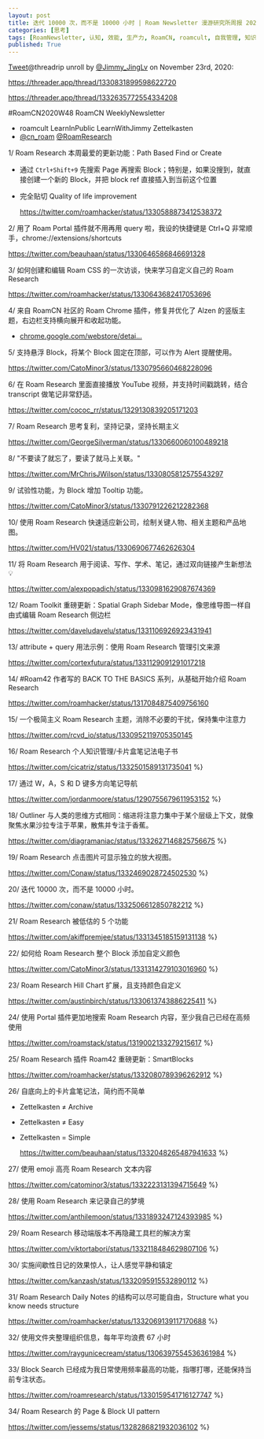 ```yaml
---
layout: post
title: 迭代 10000 次，而不是 10000 小时 | Roam Newsletter 漫游研究所周报 2020W48
categories: [思考]
tags: [RoamNewsletter, 认知, 效能, 生产力, RoamCN, roamcult, 自我管理, 知识创造, RoamResearch]
published: True
---
```


[Tweet](https://twitter.com/i/status/1330831899598622720)@threadrip unroll by [@Jimmy_JingLv](https://twitter.com/Jimmy_JingLv) on November 23rd, 2020:

https://threader.app/thread/1330831899598622720

https://threader.app/thread/1332635772554334208

#RoamCN2020W48 RoamCN WeeklyNewsletter

- roamcult LearnInPublic LearnWithJimmy Zettelkasten
- [@cn_roam](https://twitter.com/cn_roam) [@RoamResearch](https://twitter.com/RoamResearch)

1/ Roam Research 本周最爱的更新功能：Path Based Find or Create

- 通过 `Ctrl+Shift+9` 先搜索 Page 再搜索 Block；特别是，如果没搜到，就直接创建一个新的 Block，并把 block ref 直接插入到当前这个位置
- 完全贴切 Quality of life improvement

  https://twitter.com/roamhacker/status/1330588873412538372

2/ 用了 Roam Portal 插件就不用再用 query 啦，我设的快捷键是 Ctrl+Q 非常顺手，chrome://extensions/shortcuts

https://twitter.com/beauhaan/status/1330646586846691328

3/ 如何创建和编辑 Roam CSS 的一次访谈，快来学习自定义自己的 Roam Research

https://twitter.com/roamhacker/status/1330643682417053696

4/ 来自 RoamCN 社区的 Roam Chrome 插件，修复并优化了 Alzen 的竖版主题，右边栏支持横向展开和收起功能。

- [chrome.google.com/webstore/detai…](https://chrome.google.com/webstore/detail/roam-sidebyside/beiljkfipbcjamoepohijkpcklakiknj?hl=zh-CN&authuser=0)

5/ 支持悬浮 Block，将某个 Block 固定在顶部，可以作为 Alert 提醒使用。

https://twitter.com/CatoMinor3/status/1330795660468228096

6/ 在 Roam Research 里面直接播放 YouTube 视频，并支持时间戳跳转，结合 transcript 做笔记非常舒适。

https://twitter.com/cococ_rr/status/1329130839205171203

7/ Roam Research 思考复利，坚持记录，坚持长期主义

https://twitter.com/GeorgeSilverman/status/1330660060100489218

8/ "不要读了就忘了，要读了就马上关联。"

https://twitter.com/MrChrisJWilson/status/1330805812575543297

9/ 试验性功能，为 Block 增加 Tooltip 功能。

https://twitter.com/CatoMinor3/status/1330791226212282368

10/ 使用 Roam Research 快速适应新公司，绘制关键人物、相关主题和产品地图。

https://twitter.com/HV021/status/1330690677462626304

11/ 将 Roam Research 用于阅读、写作、学术、笔记，通过双向链接产生新想法 💡

https://twitter.com/alexpopadich/status/1330981629087674369

12/ Roam Toolkit 重磅更新：Spatial Graph Sidebar Mode，像思维导图一样自由式编辑 Roam Research 侧边栏

https://twitter.com/daveludavelu/status/1331106926923431941

13/ attribute + query 用法示例：使用 Roam Research 管理引文来源

https://twitter.com/cortexfutura/status/1331129091291017218

14/ #Roam42 作者写的 BACK TO THE BASICS 系列，从基础开始介绍 Roam Research

https://twitter.com/roamhacker/status/1317084875409756160

15/ 一个极简主义 Roam Research 主题，消除不必要的干扰，保持集中注意力

https://twitter.com/rcvd_io/status/1330952119705350145

16/ Roam Research 个人知识管理/卡片盒笔记法电子书

https://twitter.com/cicatriz/status/1332501589131735041 %}

17/ 通过 W，A，S 和 D 键多方向笔记导航

https://twitter.com/jordanmoore/status/1290755679611953152 %}

18/ Outliner 与人类的思维方式相同：缩进将注意力集中于某个层级上下文，就像聚焦水果沙拉专注于苹果，散焦并专注于香蕉。

https://twitter.com/diagramaniac/status/1332627146825756675 %}

19/ Roam Research 点击图片可显示独立的放大视图。

https://twitter.com/Conaw/status/1332469028724502530 %}

20/ 迭代 10000 次，而不是 10000 小时。

https://twitter.com/conaw/status/1332506612850782212 %}

21/ Roam Research 被低估的 5 个功能

https://twitter.com/akiffpremjee/status/1331345185159131138 %}

22/ 如何给 Roam Research 整个 Block 添加自定义颜色

https://twitter.com/CatoMinor3/status/1331314279103016960 %}

23/ Roam Research Hill Chart 扩展，且支持颜色自定义

https://twitter.com/austinbirch/status/1330613743886225411 %}

24/ 使用 Portal 插件更加地搜索 Roam Research 内容，至少我自己已经在高频使用

https://twitter.com/roamstack/status/1319002133279215617 %}

25/ Roam Research 插件 Roam42 重磅更新：SmartBlocks

https://twitter.com/roamhacker/status/1332080789396262912 %}

26/ 自底向上的卡片盒笔记法，简约而不简单

- Zettelkasten ≠ Archive
- Zettelkasten ≠ Easy
- Zettelkasten = Simple

  https://twitter.com/beauhaan/status/1332048265487941633 %}

27/ 使用 emoji 高亮 Roam Research 文本内容

https://twitter.com/catominor3/status/1332223131394715649 %}

28/ 使用 Roam Research 来记录自己的梦境

https://twitter.com/anthilemoon/status/1331893247124393985 %}

29/ Roam Research 移动端版本不再隐藏工具栏的解决方案

https://twitter.com/viktortabori/status/1332118484629807106 %}

30/ 实施间歇性日记的效果惊人，让人感觉平静和镇定

https://twitter.com/kanzash/status/1332095915532890112 %}

31/ Roam Research Daily Notes 的结构可以尽可能自由，Structure what you know needs structure

https://twitter.com/roamhacker/status/1332069139117170688 %}

32/ 使用文件夹整理组织信息，每年平均浪费 67 小时

https://twitter.com/raygunicecream/status/1306397554536361984 %}

33/ Block Search 已经成为我日常使用频率最高的功能，指哪打哪，还能保持当前专注状态。

https://twitter.com/roamresearch/status/1330159541716127747 %}

34/ Roam Research 的 Page &amp; Block UI pattern

https://twitter.com/jessems/status/1328286821932036102 %}
